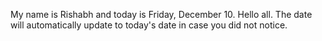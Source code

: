 My name is Rishabh and today is Friday, December 10. Hello all. The date will automatically update to today's date in case you did not notice.
